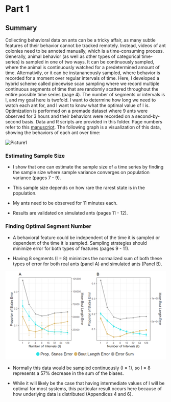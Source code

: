 # Part 1

## Summary

Collecting behavioral data on ants can be a tricky affair, as many subtle features of their behavior cannot be tracked remotely. Instead, videos of ant colonies need to be annoted manually, which is a time-consuming process. Generally, animal behavior (as well as other types of categorical time-series) is sampled in one of two ways. It can be continuously sampled, where the animal is continuously watched for a predetermined amount of time. Alternativily, or it can be instananeously sampled, where behavior is recorded for a moment over regular intervals of time. Here, I developed a hybrid scheme called piecewise scan sampling where we record multiple continuous segments of time that are randomly scattered throughout the entire possible time series (page 4). The number of segments or intervals is I, and my goal here is twofold. I want to determine how long we need to watch each ant for, and I want to know what the optimal value of I is. Optimization is performed on a premade dataset where 9 ants were observed for 3 hours and their behaviors were recorded on a second-by-second basis. Data and R scripts are provided in this folder. Page numbers refer to this [manuscript](https://github.com/colinmichaellynch/End-to-End-Ant-Data-Project/blob/main/Supporting%20Documentation/How%20to%20effectively%20sample%20to%20estimate%20distributions%20of%20behavioral%20states%20and%20transitions%20in%20social%20insects.docx). The following graph is a visualization of this data, showing the behaviors of each ant over time: 

![Picture1](https://user-images.githubusercontent.com/61156429/213036274-1b54bed6-b76c-4f9e-bb48-4b602b3f5c82.png)

### Estimating Sample Size 

* I show that one can estimate the sample size of a time series by finding the sample size where sample variance converges on population variance (pages 7 - 9).

* This sample size depends on how rare the rarest state is in the population. 

* My ants need to be observed for 11 minutes each. 

* Results are validated on simulated ants (pages 11 - 12). 

### Finding Optimal Segment Number

* A behavioral feature could be independent of the time it is sampled or dependent of the time it is sampled. Sampling strategies should minimize error for both types of features (pages 9 - 11). 

* Having 8 segments (I = 8) minimizes the normalized sum of both these types of error for both real ants (panel A) and simulated ants (Panel B). 

<p align="center">
  <img src=/Images/optimizationCurves.png>
</p>

* Normally this data would be sampled continuously (I = 1), so I = 8 represents a 57% decrease in the sum of the biases. 

* While it will likely be the case that having intermediate values of I will be optimal for most systems, this particular result occurs here because of how underlying data is distributed (Appendices 4 and 6). 
